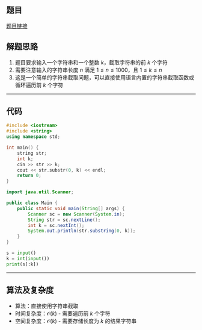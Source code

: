 ## 题目
[题目链接](https://www.nowcoder.com/practice/a30bbc1a0aca4c27b86dd88868de4a4a?tpId=37&tqId=36870&sourceUrl=/exam/oj&channenl=wgithub&fromPut=wgithub)

## 解题思路

1. 题目要求输入一个字符串和一个整数 $k$，截取字符串的前 $k$ 个字符
2. 需要注意输入的字符串长度 $n$ 满足 $1 \leq n \leq 1000$，且 $1 \leq k \leq n$
3. 这是一个简单的字符串截取问题，可以直接使用语言内置的字符串截取函数或循环遍历前 $k$ 个字符

---

## 代码

``` cpp []
#include <iostream>
#include <string>
using namespace std;

int main() {
    string str;
    int k;
    cin >> str >> k;
    cout << str.substr(0, k) << endl;
    return 0;
}
```
``` java []
import java.util.Scanner;

public class Main {
    public static void main(String[] args) {
        Scanner sc = new Scanner(System.in);
        String str = sc.nextLine();
        int k = sc.nextInt();
        System.out.println(str.substring(0, k));
    }
}
```
``` python []
s = input()
k = int(input())
print(s[:k])
```

---

## 算法及复杂度
- 算法：直接使用字符串截取
- 时间复杂度：$\mathcal{O}(k)$ - 需要遍历前 $k$ 个字符
- 空间复杂度：$\mathcal{O}(k)$ - 需要存储长度为 $k$ 的结果字符串
